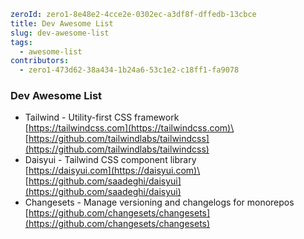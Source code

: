```yaml hidden
zeroId: zero1-8e48e2-4cce2e-0302ec-a3df8f-dffedb-13cbce
title: Dev Awesome List
slug: dev-awesome-list
tags:
  - awesome-list
contributors:
  - zero1-473d62-38a434-1b24a6-53c1e2-c18ff1-fa9078
```

### Dev Awesome List

- Tailwind - Utility-first CSS framework\
  [https://tailwindcss.com](https://tailwindcss.com)\
  [https://github.com/tailwindlabs/tailwindcss](https://github.com/tailwindlabs/tailwindcss)
- Daisyui - Tailwind CSS component library\
  [https://daisyui.com](https://daisyui.com)\
  [https://github.com/saadeghi/daisyui](https://github.com/saadeghi/daisyui)
- Changesets - Manage versioning and changelogs for monorepos\
  [https://github.com/changesets/changesets](https://github.com/changesets/changesets)
